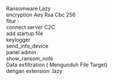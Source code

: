 Ransomware Lazy <br>
encryption Aes Rsa Cbc 256<br>
fitur :<br>
connect server C2C<br>
add startup file<br>
keylogger<br>
send_info_device<br>
panel admin<br>
show_ransom_note<br>
Data exfiltration ( Mengunduh File Target)<br>
dengan extension .lazy
